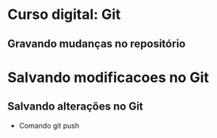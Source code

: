 # Curso digital: Git

## Gravando mudanças no repositório

# Salvando modificacoes no Git

## Salvando alterações no Git

* Comando git push